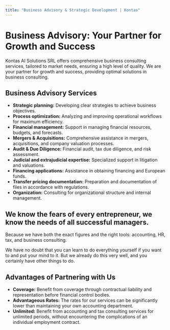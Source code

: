 ```yaml
---
title: "Business Advisory & Strategic Development | Kontas"
---
```

<!-- Hreflang tags for SEO -->
<!--
<link rel="alternate" href="https://kontas.ro/en/services/business-advisory/" hreflang="en-RO" />
<link rel="alternate" href="https://kontas.ro/servicii/consultanta-afaceri/" hreflang="ro-RO" />
<link rel="alternate" href="https://kontas.ro/en/services/business-advisory/" hreflang="x-default" />
-->

# Business Advisory: Your Partner for Growth and Success

Kontas AI Solutions SRL offers comprehensive business consulting services, tailored to market needs, ensuring a high level of quality. We are your partner for growth and success, providing optimal solutions in business consulting.

## Business Advisory Services

*   **Strategic planning:** Developing clear strategies to achieve business objectives.
*   **Process optimization:** Analyzing and improving operational workflows for maximum efficiency.
*   **Financial management:** Support in managing financial resources, budgets, and forecasts.
*   **Mergers & Acquisitions:** Comprehensive assistance in mergers, acquisitions, and company valuation processes.
*   **Audit & Due Diligence:** Financial audit, tax due diligence, and risk assessment.
*   **Judicial and extrajudicial expertise:** Specialized support in litigation and valuations.
*   **Financing applications:** Assistance in obtaining financing and European funds.
*   **Transfer pricing documentation:** Preparation and documentation of files in accordance with regulations.
*   **Organization:** Consulting for organizational structure and internal management.

## We know the fears of every entrepreneur, we know the needs of all successful managers.

Because we have both the exact figures and the right tools: accounting, HR, tax, and business consulting.

We have no doubt that you can learn to do everything yourself if you want to and put your mind to it. But we already do this very well, and you certainly have other things to do.

## Advantages of Partnering with Us

*   **Coverage:** Benefit from coverage through contractual liability and representation before financial control bodies.
*   **Advantageous Rates:** The rates for our services can be significantly lower than maintaining your own accounting department.
*   **Unlimited:** Benefit from accounting and tax consulting services for unlimited periods, without encountering the complications of an individual employment contract.
